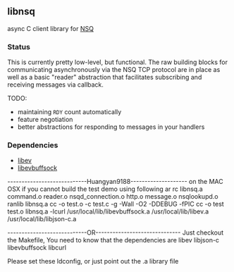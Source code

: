 ## libnsq

async C client library for [NSQ][1]

### Status

This is currently pretty low-level, but functional.  The raw building blocks for communicating
asynchronously via the NSQ TCP protocol are in place as well as a basic "reader" abstraction that facilitates
subscribing and receiving messages via callback.

TODO:

 * maintaining `RDY` count automatically
 * feature negotiation
 * better abstractions for responding to messages in your handlers

### Dependencies

 * [libev][2]
 * [libevbuffsock][3]

[1]: https://github.com/bitly/nsq
[2]: http://software.schmorp.de/pkg/libev
[3]: https://github.com/mreiferson/libevbuffsock

----------------------------Huangyan9188--------------------
on the MAC OSX
if you cannot build the test demo
using following
ar rc libnsq.a command.o reader.o nsqd_connection.o http.o message.o nsqlookupd.o
ranlib libnsq.a
cc -o test.o -c test.c -g -Wall -O2 -DDEBUG -fPIC
cc -o test test.o libnsq.a -lcurl /usr/local/lib/libevbuffsock.a /usr/local/lib/libev.a /usr/local/lib/libjson-c.a

----------------------------OR------------------------------
Just checkout the Makefile, You need to know that the dependencies are
libev
libjson-c
libevbuffsock
libcurl

Please set these ldconfig, or just point out the .a library file
